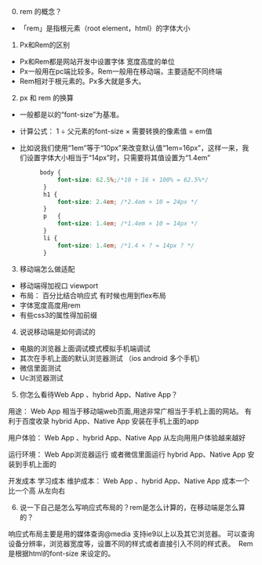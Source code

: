 
0. rem 的概念？

  - 「rem」是指根元素（root element，html）的字体大小

1. Px和Rem的区别 

* Px和Rem都是网站开发中设置字体 宽度高度的单位
* Px一般用在pc端比较多。Rem一般用在移动端，主要适配不同终端
* Rem相对于根元素的。Px多大就是多大。


2. px 和 rem 的换算

  * 一般都是以<body>的“font-size”为基准。
  * 计算公式： 1 ÷ 父元素的font-size × 需要转换的像素值 = em值

  * 比如说我们使用“1em”等于“10px”来改变默认值“1em=16px”，这样一来，我们设置字体大小相当于“14px”时，只需要将其值设置为“1.4em”

  ```css
           body {
				font-size: 62.5%;/*10 ÷ 16 × 100% = 62.5%*/
			}
			h1 {
				font-size: 2.4em; /*2.4em × 10 = 24px */
			}
			p	{
				font-size: 1.4em; /*1.4em × 10 = 14px */
			}
			li {
				font-size: 1.4em; /*1.4 × ? = 14px ? */
			}

  ```

3. 移动端怎么做适配

* 移动端得加视口  viewport
* 布局： 百分比结合响应式 有时候也用到flex布局
* 字体宽度高度用rem
* 有些css3的属性得加前缀


4. 说说移动端是如何调试的

* 电脑的浏览器上面调试模式模拟手机端调试
* 其次在手机上面的默认浏览器测试 （ios android  多个手机）
* 微信里面测试
* Uc浏览器测试


5. 你怎么看待Web App 、hybrid App、Native App？


用途：
	Web App 相当于移动端web页面,用途非常广相当于手机上面的网站。  有利于百度收录
	hybrid App、Native App	 安装在手机上面的app

用户体验：
	Web App 、hybrid App、Native App  从左向用用户体验越来越好

运行环境：
	Web App浏览器运行  或者微信里面运行
	hybrid App、Native App 安装到手机上面的

		
开发成本    学习成本   维护成本：
	Web App 、hybrid App、Native App  成本一个比一个高 从左向右


6. 说一下自己是怎么写响应式布局的？rem是怎么计算的，在移动端是怎么算的？


响应式布局主要是用的媒体查询@media 支持ie9以上以及其它浏览器。
可以查询设备分辨率，浏览器宽度等，设置不同的样式或者直接引入不同的样式表。 
Rem是根据html的font-size 来设定的。
